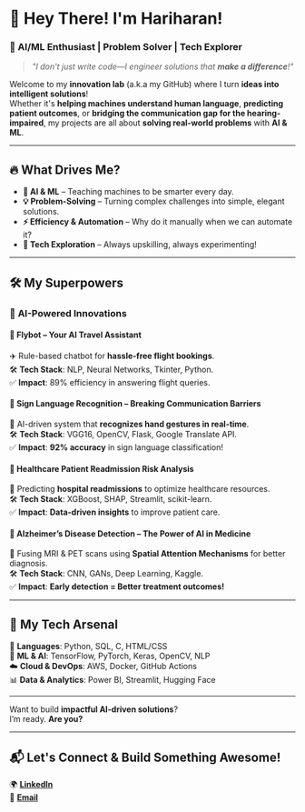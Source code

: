 # 🚀 Hey There! I'm Hariharan!  

### 🧠 AI/ML Enthusiast | Problem Solver | Tech Explorer  

> _"I don't just write code—I engineer solutions that **make a difference**!"_  

Welcome to my **innovation lab** (a.k.a my GitHub) where I turn **ideas into intelligent solutions**!  
Whether it's **helping machines understand human language**, **predicting patient outcomes**, or **bridging the communication gap for the hearing-impaired**, my projects are all about **solving real-world problems** with **AI & ML**.  

---

## 🔥 What Drives Me?  
- **🤖 AI & ML** – Teaching machines to be smarter every day.  
- **💡 Problem-Solving** – Turning complex challenges into simple, elegant solutions.  
- **⚡ Efficiency & Automation** – Why do it manually when we can automate it?  
- **🚀 Tech Exploration** – Always upskilling, always experimenting!  

---

## 🛠 My **Superpowers**  

### 🤖 **AI-Powered Innovations**  
#### 🔹 Flybot – Your AI Travel Assistant  
✈️ Rule-based chatbot for **hassle-free flight bookings**.  
🛠 **Tech Stack**: NLP, Neural Networks, Tkinter, Python.  
✅ **Impact**: 89% efficiency in answering flight queries.  

#### 🔹 Sign Language Recognition – Breaking Communication Barriers  
👐 AI-driven system that **recognizes hand gestures in real-time**.  
🛠 **Tech Stack**: VGG16, OpenCV, Flask, Google Translate API.  
✅ **Impact**: **92% accuracy** in sign language classification!  

#### 🔹 Healthcare Patient Readmission Risk Analysis  
🏥 Predicting **hospital readmissions** to optimize healthcare resources.  
🛠 **Tech Stack**: XGBoost, SHAP, Streamlit, scikit-learn.  
✅ **Impact**: **Data-driven insights** to improve patient care.  

#### 🔹 Alzheimer’s Disease Detection – The Power of AI in Medicine  
🧠 Fusing MRI & PET scans using **Spatial Attention Mechanisms** for better diagnosis.  
🛠 **Tech Stack**: CNN, GANs, Deep Learning, Kaggle.  
✅ **Impact**: **Early detection = Better treatment outcomes!**  

---

## 🚀 My **Tech Arsenal**  
🎯 **Languages**: Python, SQL, C, HTML/CSS  
🧠 **ML & AI**: TensorFlow, PyTorch, Keras, OpenCV, NLP  
☁️ **Cloud & DevOps**: AWS, Docker, GitHub Actions  
📊 **Data & Analytics**: Power BI, Streamlit, Hugging Face  

---
Want to build **impactful AI-driven solutions**?  
I’m ready. **Are you?**  

---

## 📬 **Let's Connect & Build Something Awesome!**  

🌍 **[LinkedIn](https://www.linkedin.com/in/hariharan9597)**  
📧 **[Email](mailto:heyhariharan.r@example.com)**  
